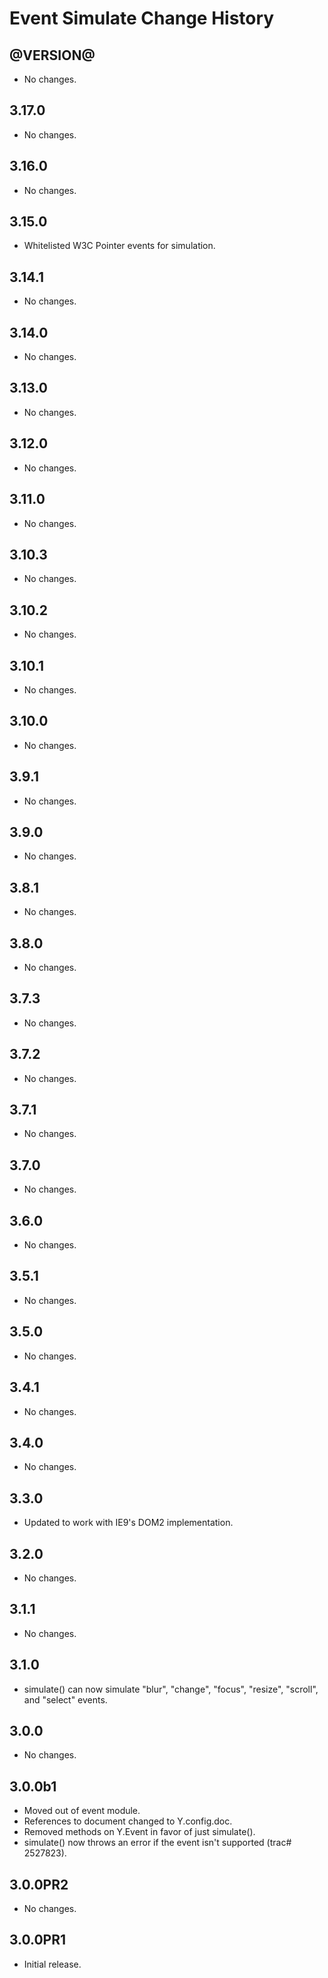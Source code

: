 Event Simulate Change History
=============================

@VERSION@
------

* No changes.

3.17.0
------

* No changes.

3.16.0
------

* No changes.

3.15.0
------

* Whitelisted W3C Pointer events for simulation.

3.14.1
------

* No changes.

3.14.0
------

* No changes.

3.13.0
------

* No changes.

3.12.0
------

* No changes.

3.11.0
------

* No changes.

3.10.3
------

* No changes.

3.10.2
------

* No changes.

3.10.1
------

* No changes.

3.10.0
------

* No changes.

3.9.1
-----

* No changes.

3.9.0
-----

* No changes.

3.8.1
-----

* No changes.

3.8.0
-----

* No changes.

3.7.3
-----

* No changes.

3.7.2
-----

* No changes.

3.7.1
-----

* No changes.

3.7.0
-----

* No changes.

3.6.0
-----

* No changes.

3.5.1
-----

* No changes.

3.5.0
-----

* No changes.

3.4.1
-----

* No changes.

3.4.0
-----

* No changes.

3.3.0
-----

* Updated to work with IE9's DOM2 implementation.

3.2.0
-----

* No changes.

3.1.1
-----

* No changes.

3.1.0
-----

* simulate() can now simulate "blur", "change", "focus", "resize", "scroll", and "select" events.

3.0.0
-----

* No changes.

3.0.0b1
-------

* Moved out of event module.
* References to document changed to Y.config.doc.
* Removed methods on Y.Event in favor of just simulate().
* simulate() now throws an error if the event isn't supported (trac# 2527823).

3.0.0PR2
-----

* No changes.

3.0.0PR1
-----

* Initial release.
